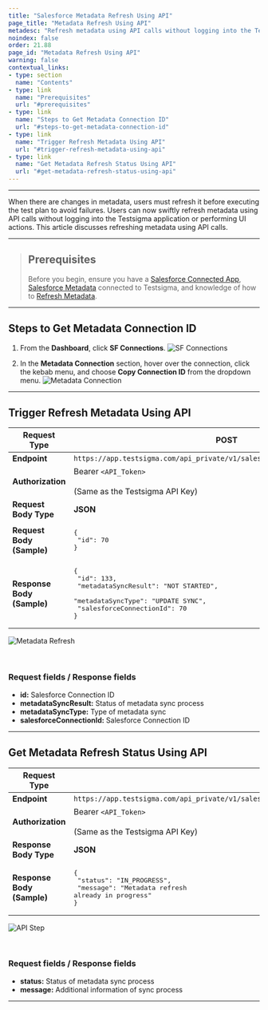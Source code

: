 ```yaml
---
title: "Salesforce Metadata Refresh Using API"
page_title: "Metadata Refresh Using API"
metadesc: "Refresh metadata using API calls without logging into the Testsigma application or performing UI actions | Learn how to refresh metadata and check the status of refresh using API calls"
noindex: false
order: 21.88
page_id: "Metadata Refresh Using API"
warning: false
contextual_links:
- type: section
  name: "Contents"
- type: link
  name: "Prerequisites"
  url: "#prerequisites"
- type: link
  name: "Steps to Get Metadata Connection ID"
  url: "#steps-to-get-metadata-connection-id"
- type: link
  name: "Trigger Refresh Metadata Using API"
  url: "#trigger-refresh-metadata-using-api"
- type: link
  name: "Get Metadata Refresh Status Using API"
  url: "#get-metadata-refresh-status-using-api"
---
```


---

When there are changes in metadata, users must refresh it before executing the test plan to avoid failures. Users can now swiftly refresh metadata using API calls without logging into the Testsigma application or performing UI actions. This article discusses refreshing metadata using API calls.

---

> ## **Prerequisites**
> 
> Before you begin, ensure you have a [Salesforce Connected App](https://testsigma.com/docs/salesforce-testing/connected-app/), [Salesforce Metadata](https://testsigma.com/docs/salesforce-testing/metadata-connections/) connected to Testsigma, and knowledge of how to [Refresh Metadata](https://testsigma.com/docs/salesforce-testing/metadata-connections/#steps-to-refresh-metadata-connection).

---

## **Steps to Get Metadata Connection ID**

1. From the **Dashboard**, click **SF Connections**.
![SF Connections](https://s3.amazonaws.com/static-docs.testsigma.com/new_images/projects/applications/SF_Connections_MD_API.png)

2. In the **Metadata Connection** section, hover over the connection, click the kebab menu, and choose **Copy Connection ID** from the dropdown menu.
![Metadata Connection](https://s3.amazonaws.com/static-docs.testsigma.com/new_images/projects/applications/Connection_ID.png)

---

## **Trigger Refresh Metadata Using API**

| **Request Type**         | **POST**                                                                                              |
|---------------------------|------------------------------------------------------------------------------------------------------|
| **Endpoint**              | `https://app.testsigma.com/api_private/v1/salesforce_metadata_sync/sync_data`                       |
| **Authorization**         | Bearer `<API_Token>` <br> <br> (Same as the Testsigma API Key)                                                |
| **Request Body Type**     | **JSON**                                                                                                |
| **Request Body (Sample)** | <pre>{<br>    "id": 70 <br>} </pre>                                                         |
| **Response Body (Sample)** | <pre>{<br>    "id": 133,<br>    "metadataSyncResult": "NOT STARTED",<br>    "metadataSyncType": "UPDATE SYNC",<br>    "salesforceConnectionId": 70<br>} </pre> |

![Metadata Refresh](https://s3.amazonaws.com/static-docs.testsigma.com/new_images/projects/applications/Metadata_Refresh_Using_API.png)

<br>

### **Request fields / Response fields**<br>

- **id:** Salesforce Connection ID<br>
- **metadataSyncResult:** Status of metadata sync process<br>
- **metadataSyncType:** Type of metadata sync<br>
- **salesforceConnectionId:** Salesforce Connection ID<br>

---

## **Get Metadata Refresh Status Using API**

| **Request Type**        | **GET**                                                                                          |
|--------------------------|--------------------------------------------------------------------------------------------------|
| **Endpoint**             | `https://app.testsigma.com/api_private/v1/salesforce_metadata_sync/<Trigger_ID>/fetchMetaDataSyncResultStatus` |
| **Authorization**        | Bearer `<API_Token>` <br> <br> (Same as the Testsigma API Key)                                                                                |
| **Response Body Type**   | **JSON**                                                                                            |
| **Response Body (Sample)** | <pre>{<br>    "status": "IN_PROGRESS",<br>    "message": "Metadata refresh already in progress"<br>} </pre> |

![API Step](https://s3.amazonaws.com/static-docs.testsigma.com/new_images/projects/applications/Metadata_Refresh_Status.png)

<br>

### **Request fields / Response fields**<br>

- **status:** Status of metadata sync process<br>
- **message:** Additional information of sync process<br>


---